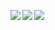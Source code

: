 <p align="left">
  <img align="left" src="https://github-readme-stats.vercel.app/api/top-langs/?username=acu4git&theme=tokyonight&count_private=true" />
  <img align="left" src="https://github-readme-stats.vercel.app/api?username=acu4git&theme=tokyonight&count_private=true" />
  <img align="left" src="https://skillicons.dev/icons?i=c,cpp,java,go,js,ts,react,html,css,mysql,dynamodb,docker,aws,ubuntu" />
</p>
